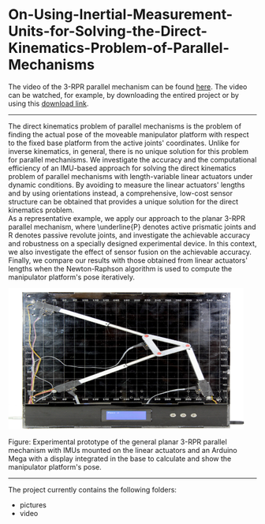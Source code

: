 # On-Using-Inertial-Measurement-Units-for-Solving-the-Direct-Kinematics-Problem-of-Parallel-Mechanisms

The video of the 3-RPR parallel mechanism can be found [here]. The video can be watched, for example, by downloading the entired project or by using this [download link].

[here]:https://github.com/stefanschulz85/On-Using-Inertial-Measurement-Units-for-Solving-the-Direct-Kinematics-Problem-of-Parallel-Mechanisms/blob/master/Video.mp4
[download link]:https://github.com/stefanschulz85/On-Using-Inertial-Measurement-Units-for-Solving-the-Direct-Kinematics-Problem-of-Parallel-Mechanisms/archive/master.zip
______________________________________________________________________________________________________________________

The direct kinematics problem of parallel mechanisms is the problem of finding the actual pose of the moveable manipulator platform with respect to the fixed base platform from the active joints' coordinates.
Unlike for inverse kinematics, in general, there is no unique solution for this problem for parallel mechanisms.
We investigate the accuracy and the computational efficiency of an IMU-based approach for solving the direct kinematics problem of parallel mechanisms with length-variable linear actuators under dynamic conditions. 
By avoiding to measure the linear actuators' lengths and by using orientations instead, a comprehensive, low-cost sensor structure can be obtained that provides a unique solution for the direct kinematics problem.  
As a representative example, we apply our approach to the planar 3-RPR parallel mechanism, where \underline{P} denotes active prismatic joints and R denotes passive revolute joints, and investigate the achievable accuracy and robustness on a specially designed experimental device. In this context, we also investigate the effect of sensor fusion on the achievable accuracy.
Finally, we compare our results with those obtained from linear actuators' lengths when the Newton-Raphson algorithm is used to compute the manipulator platform's pose iteratively.

<img src="https://github.com/stefanschulz85/On-Using-Inertial-Measurement-Units-for-Solving-the-Direct-Kinematics-Problem-of-Parallel-Mechanisms/blob/master/Prototype.png" width="478" height="286" title="Experimental prototype of the general planar 3-RPR parallel mechanism with IMUs mounted on the linear actuators and an Arduino Uno with a display integrated in the base to calculate and show the manipulator platform's pose.">

Figure: Experimental prototype of the general planar 3-RPR parallel mechanism with IMUs mounted on the linear actuators and an Arduino Mega with a display integrated in the base to calculate and show the manipulator platform's pose.

______________________________________________________________________________________________________________________

The project currently contains the following folders:
- pictures
- video

